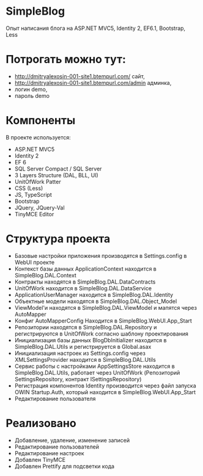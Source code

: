 # SimpleBlog
Опыт написания блога на ASP.NET MVC5, Identity 2, EF6.1, Bootstrap, Less

# Потрогать можно тут:
- http://dmitryalexosin-001-site1.btempurl.com/ сайт, 
- http://dmitryalexosin-001-site1.btempurl.com/admin админка, 
- логин demo, 
- пароль demo

# Компоненты
В проекте используется:
- ASP.NET MVC5
- Identity 2
- EF 6
- SQL Server Compact / SQL Server
- 3 Layers Structure (DAL, BLL, UI)
- UnitOfWork Patter
- CSS (Less)
- JS, TypeScript
- Bootstrap
- JQuery, JQuery-Val
- TinyMCE Editor

# Структура проекта 
- Базовые настройки приложения производятся в Settings.config в WebUI проекте
- Контекст базы данных ApplicationContext находится в SimpleBlog.DAL.Context
- Контракты находятся в SimpleBlog.DAL.DataContracts
- UnitOfWork находится в SimpleBlog.DAL.DataService
- ApplicationUserManager находится в SimpleBlog.DAL.Identity
- Объектные модели находятся в SimpleBlog.DAL.Object_Model
- ViewModel'и находятся в SimpleBlog.DAL.ViewModel и мапятся через AutoMapper
- Конфиг AutoMapperConfig Находится в SimpleBlog.WebUI.App_Start
- Репозитории находятся в SimpleBlog.DAL.Repository и регистрируются в UnitOfWork согласно шаблону проектирования
- Инициализация базы данных BlogDbInitializer находится в SimpleBlog.DAL.Utils и регистрируется в Global.asax
- Инициализация настроек из Settings.config через XMLSettingsProvider находится в SimpleBlog.DAL.Utils
- Сервис работы с настройками AppSettingsStore находится в SimpleBlog.DAL.Utils, работает через UnitOfWork (Репозиторий SettingsRepository, контракт ISettingsRepository)
- Регистрация компонентов Identity производится через файл запуска OWIN Startup.Auth, который находится в SimpleBlog.WebUI.App_Start
- Редактирование пользователя

# Реализовано
- Добавление, удаление, изменение записей
- Редактирование пользователей
- Редактирование настроек
- Добавлен TinyMCE
- Добавлен Prettify для подсветки кода



